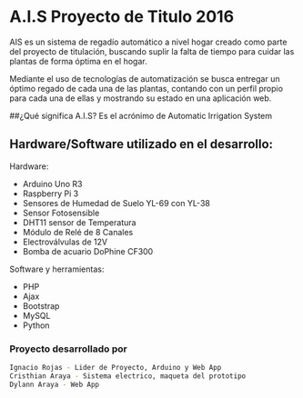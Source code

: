 # A.I.S Proyecto de  Titulo 2016

AIS es un sistema de regadío automático a nivel hogar
creado como parte del proyecto de titulación, 
buscando suplir la falta de tiempo para cuidar las plantas
de forma óptima en el hogar.

Mediante el uso de tecnologías de automatización
se busca entregar un óptimo regado de cada una 
de las plantas, contando con un perfil propio 
para cada una de ellas y mostrando su estado en una 
aplicación web.

##¿Qué significa A.I.S?
Es el acrónimo de Automatic Irrigation System

## Hardware/Software utilizado en el desarrollo:
Hardware:
* Arduino Uno R3
* Raspberry Pi 3 
* Sensores de Humedad de Suelo YL-69 con YL-38
* Sensor Fotosensible 
* DHT11 sensor de Temperatura 
* Módulo de Relé de 8 Canales
* Electroválvulas de 12V
* Bomba de acuario DoPhine CF300

Software y herramientas:
* PHP 
* Ajax
* Bootstrap 
* MySQL
* Python

### Proyecto desarrollado por
   ```sh
   Ignacio Rojas - Lider de Proyecto, Arduino y Web App
   Cristhian Araya - Sistema electrico, maqueta del prototipo
   Dylann Araya - Web App
   ```
